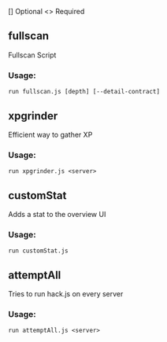 \[\] Optional
<> Required

## fullscan
Fullscan Script

### Usage:
`run fullscan.js [depth] [--detail-contract]`

## xpgrinder
Efficient way to gather XP 

### Usage:
`run xpgrinder.js <server>`

## customStat
Adds a stat to the overview UI

### Usage:
`run customStat.js`

## attemptAll
Tries to run hack.js on every server

### Usage:
`run attemptAll.js <server>`
